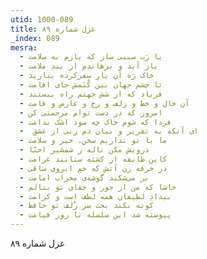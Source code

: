 ```yaml
---
utid: 1000-089
title: غزل شماره ۸۹
_index: 089
mesra:
  - یا رَب سببی ساز که یارم به سلامت
  - باز آید و برهاندم از بندِ ملامت
  - خاک رَه آن یار سفرکرده بیارید
  - تا چشم جهان بین کُنَمش جای اقامت
  - فریاد که از شش جهتم راه ببستند
  - آن خال و خط و زلف و رخ و عارض و قامت
  - امروز که در دست توام مرحمتی کن
  - فردا که شوم خاک چه سود اشک ندامت
  - ‌ ای آنکه به تقریر و بیان دم زنی از عشق
  - ما با تو نداریم سخن، خیر و سلامت
  - درویش مکن ناله ز شمشیر احبّا
  - کاین طایفه از کشته ستانند غرامت
  - در خرقه زن آتش که خمِ ابروی ساقی
  - بر می‌شکند گوشه‌ی محراب امامت
  - حاشا که من از جور و جفای تو بنالم
  - بیدادِ لطیفان همه لطف است و کرامت
  - کوته نکند بحث سر زُلف تو حافظ
  - پیوسته شد این سلسله تا روز قیامت
---
```

غزل شماره ۸۹
